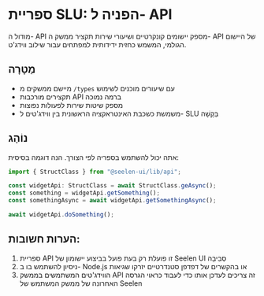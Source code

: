 # **ספריית SLU: הפניה ל- API**

מודול ה- API מספק יישומים קונקרטיים ושיעורי שירות 
תקציר ממשק ה- API של היישום הגולמי, המשמש כחזית ידידותית למפתחים עבור 
שילוב ווידג'ט.

## **מַטָרָה**

* מיישם ממשקים מ `/types` עם שיעורים מוכנים לשימוש
* תקצירים מורכבות API ברמה נמוכה
* מספק שיטות שירות לפעולות נפוצות
* משמשת כשכבת האינטראקציה הראשונית בין ווידג'טים ל- SLU 
  בַּקָשָׁה

## **נוֹהָג**

אתה יכול להשתמש בספריה לפי הצורך. הנה דוגמה בסיסית:

```ts
import { StructClass } from "@seelen-ui/lib/api";

const widgetApi: StructClass = await StructClass.geAsync();
const something = widgetApi.getSomething();
const somethingAsync = await widgetApi.getSomethingAsync();

await widgetApi.doSomething();
```

## **הערות חשובות:**

1. ספריית API זו פועלת רק בעת פועל בביצוע יישומון של Seelen UI 
   סְבִיבָה
2. ניסיון להשתמש בו ב- Node.js או בהקשרים של דפדפן סטנדרטיים יזרקו 
   שגיאות
3. הווידג'טים המשתמשים בממשק API זה צריכים לעדכן אותו כדי לעבוד כראוי 
   הגרסה האחרונה של ממשק המשתמש של Seelen

